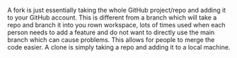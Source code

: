 A fork is just essentially taking the whole GitHub project/repo and adding it to your GitHub account. This is different from a branch which will take a repo and branch it into you rown workspace, lots of times used when each person needs to add a feature and do not want to directly use the main branch which can cause problems. This allows for people to merge the code easier. A clone is simply taking a repo and adding it to a local machine.
